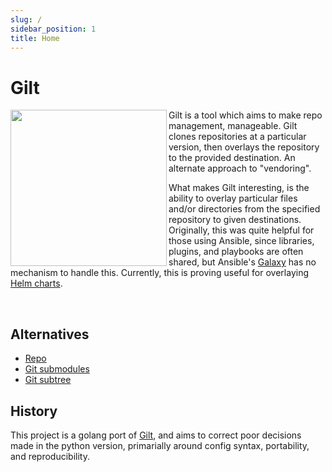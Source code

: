 ```yaml
---
slug: /
sidebar_position: 1
title: Home
---
```


# Gilt

<img src="img/gilt.png" align="left" width="250px" height="250px" />

Gilt is a tool which aims to make repo management, manageable. Gilt clones
repositories at a particular version, then overlays the repository to the
provided destination. An alternate approach to "vendoring".

What makes Gilt interesting, is the ability to overlay particular files and/or
directories from the specified repository to given destinations. Originally,
this was quite helpful for those using Ansible, since libraries, plugins, and
playbooks are often shared, but Ansible's [Galaxy][] has no mechanism to handle
this. Currently, this is proving useful for overlaying [Helm charts][].

<br clear="left"/>

## Alternatives

- [Repo][]
- [Git submodules][]
- [Git subtree][]

## History

This project is a golang port of [Gilt][], and aims to correct poor decisions
made in the python version, primarially around config syntax, portability, and
reproducibility.

<!-- prettier-ignore-start -->
[Galaxy]: https://docs.ansible.com/ansible/latest/reference_appendices/galaxy.html
[Helm charts]: https://helm.sh/docs/topics/charts/
[Repo]: https://gerrit.googlesource.com/git-repo/+/refs/heads/master/README.md
[Git submodules]: https://git-scm.com/book/en/v2/Git-Tools-Submodules
[Git subtree]: https://github.com/git/git/blob/master/contrib/subtree/git-subtree.txt
[Gilt]: http://gilt.readthedocs.io/en/latest/
<!-- prettier-ignore-end -->

